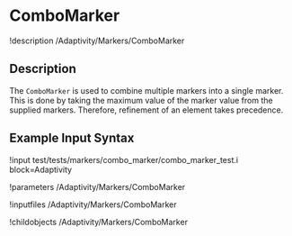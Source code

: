 
# ComboMarker
!description /Adaptivity/Markers/ComboMarker

## Description
The `ComboMarker` is used to combine multiple markers into a single marker. This is done by
taking the maximum value of the marker value from the supplied markers. Therefore, refinement
of an element takes precedence.

## Example Input Syntax
!input test/tests/markers/combo_marker/combo_marker_test.i block=Adaptivity

!parameters /Adaptivity/Markers/ComboMarker

!inputfiles /Adaptivity/Markers/ComboMarker

!childobjects /Adaptivity/Markers/ComboMarker
